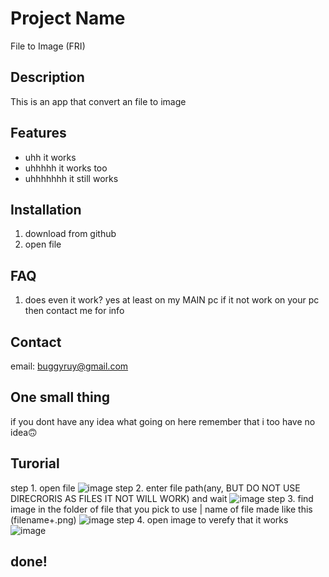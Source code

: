 # Project Name

File to Image (FRI)

## Description

This is an app that convert an file to image

## Features

- uhh it works
- uhhhhh it works too
- uhhhhhhh it still works

## Installation

1. download from github
2. open file

## FAQ

1. does even it work?
   yes at least on my MAIN pc
   if it not work on your pc then contact me for info

## Contact

email: buggyruy@gmail.com

## One small thing

if you dont have any idea what going on here remember that i too have no idea🙃

## Turorial

step 1. open file
![image](https://github.com/6lr6lr/file_in_image/assets/98643541/c618abcb-3661-4045-a954-4c2127c9d1bd)
step 2. enter file path(any, BUT DO NOT USE DIRECRORIS AS FILES IT NOT WILL WORK) and wait
![image](https://github.com/6lr6lr/file_in_image/assets/98643541/682c11ce-99b0-433d-8b22-03803f2205da)
step 3. find image in the folder of file that you pick to use | name of file made like this (filename+.png)
![image](https://github.com/6lr6lr/file_in_image/assets/98643541/6d162b5c-76d5-4438-a122-8811ae1d1079)
step 4. open image to verefy that it works
![image](https://github.com/6lr6lr/file_in_image/assets/98643541/105eae72-eeb8-44c7-8629-c0f1f0e26c22)

## done!
